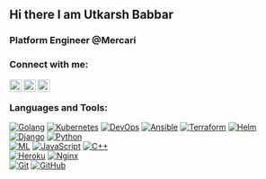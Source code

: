 ## Hi there I am Utkarsh Babbar 

### Platform Engineer @Mercari

### Connect with me:

[<img align="left" alt="Utkarsh Babbar | Twitter" width="22px" src="https://cdn.jsdelivr.net/gh/walkxcode/dashboard-icons/png/twitter.png" />][twitter]
[<img align="left" alt="Utkarsh Babbar | LinkedIn" width="22px" src="https://cdn.jsdelivr.net/gh/walkxcode/dashboard-icons/png/linkedin.png" />][linkedin]
[<img align="left" alt="Utkarsh Babbar | Instagram" width="22px" src="https://cdn.jsdelivr.net/gh/walkxcode/dashboard-icons/png//instagram.png" />][instagram]
<br />

### Languages and Tools:

[![Golang](https://img.shields.io/badge/-Golang-326CE5?style=flat-square&logo=go)]()
[![Kubernetes](https://img.shields.io/badge/-Kubernetes-326CE5?style=flat-square&logo=kubernetes)]()
[![DevOps](https://img.shields.io/badge/-DevOps-0A0A0A?style=flat-square&logo=devops)]()
[![Ansible](https://img.shields.io/badge/-Ansible-EE0000?style=flat-square&logo=ansible)]()
[![Terraform](https://img.shields.io/badge/-Terraform-623CE4?style=flat-square&logo=terraform)]()
[![Helm](https://img.shields.io/badge/-Helm-0F1689?style=flat-square&logo=helm)]()
[![Django](https://img.shields.io/badge/-Django-black?style=flat-square&logo=django)]()
[![Python](https://img.shields.io/badge/-Python-black?style=flat-square&logo=python)]()
<br />
[![ML](https://img.shields.io/badge/-Tensorflow-black?style=flat-square&logo=tensorflow)]()
[![JavaScript](https://img.shields.io/badge/-JavaScript-black?style=flat-square&logo=javascript)]()
[![C++](https://img.shields.io/badge/-CPlusPlus-00599C?style=flat-square&logo=cplusplus)]()
<br />
[![Heroku](https://img.shields.io/badge/-Heroku-black?style=flat-square&logo=heroku)]()
[![Nginx](https://img.shields.io/badge/-Nginx-black?style=flat-square&logo=nginx)]()
<br />
[![Git](https://img.shields.io/badge/-Git-black?style=flat-square&logo=git)]()
[![GitHub](https://img.shields.io/badge/-GitHub-181717?style=flat-square&logo=github)]()
<br />

[svelte]: https://svelte.dev
[tailwind]: https://tailwindcss.com
[fauna]: https://fauna.com
[twitter]: https://twitter.com/babbar_utkarsh
[instagram]: https://instagram.com/babbarutkarsh
[linkedin]: https://linkedin.com/in/utkarsh-babbar-3a931a167

<br />

